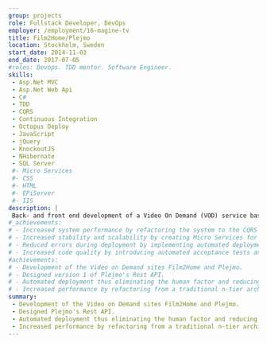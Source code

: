 ```yaml
---
group: projects
role: Fullstack Developer, DevOps
employer: /employment/16-magine-tv
title: Film2Home/Plejmo
location: Stockholm, Sweden
start_date: 2014-11-03
end_date: 2017-07-05
#roles: Devops. TDD mentor. Software Engineer.
skills:
 - Asp.Net MVC
 - Asp.Net Web Api
 - C#
 - TDD 
 - CQRS
 - Continuous Integration
 - Octopus Deploy
 - JavaScript
 - jQuery
 - KnockoutJS
 - NHibernate
 - SQL Server
 #- Micro Services
 #- CSS
 #- HTML
 #- EPiServer
 #- IIS
description: |
 Back- and front end development of a Video On Demand (VOD) service based on Asp.Net MVC and EpiServer. DevOps tasks including configuring web sites, configuring automated builds and setting up automated deployment. 
#_achievements: 
# - Increased system performance by refactoring the system to the CQRS pattern with a denormalized, read optimized database for querying.
# - Increased stability and scalability by creating Micro Services for third party integration.
# - Reduced errors during deployment by implementing automated deployment.
# - Increased code quality by introducing automated acceptance tests and living documentation.
#achievements: 
# - Development of the Video on Demand sites Film2Home and Plejmo.
# - Designed version 1 of Plejmo's Rest API.
# - Automated deployment thus eliminating the human factor and reducing deployment time from 1 hour to a couple of minutes.
# - Increased performance by refactoring from a traditional n-tier architecture to a service bus architcure thus offloading the front end sites.
summary: 
 - Development of the Video on Demand sites Film2Home and Plejmo.
 - Designed Plejmo's Rest API.
 - Automated deployment thus eliminating the human factor and reducing deployment time from 1 hour to a couple of minutes.
 - Increased performance by refactoring from a traditional n-tier architecture to a service bus architcure thus offloading the front end sites.
---
```

